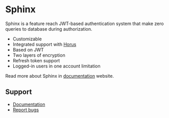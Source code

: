 # Sphinx

Sphinx is a feature reach JWT-based authentication system that make zero queries to database during authorization.

- Customizable
- Integrated support with [Horus](https://github.com/hans-thomas/horus)
- Based on JWT
- Two layers of encryption
- Refresh token support
- Logged-in users in one account limitation

Read more about Sphinx in [documentation]() website.

Support
-------

- [Documentation]()
- [Report bugs](https://github.com/hans-thomas/sphinx)
